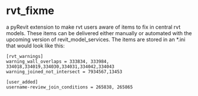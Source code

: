 # rvt_fixme
a pyRevit extension to make rvt users aware of items to fix in central rvt models.
These items can be delivered either manually or automated with the upcoming version of revit_model_services.
The items are stored in an *.ini that would look like this:

```
[rvt_warnings]
warning_wall_overlaps = 333834, 333984, 334018,334019,334030,334031,334042,334043
warning_joined_not_intersect = 7934567,13453

[user_added]
username-review_join_conditions = 265838, 265865
```
